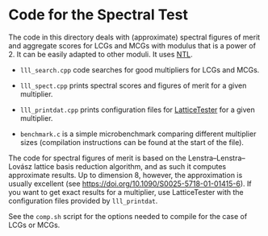 Code for the Spectral Test
==========================

The code in this directory deals with (approximate) spectral figures of
merit and aggregate scores for LCGs and MCGs with modulus that is a power
of 2. It can be easily adapted to other moduli. It uses
[NTL](https://www.shoup.net/ntl/).

- `lll_search.cpp` code searches for good multipliers for LCGs and MCGs.

- `lll_spect.cpp` prints spectral scores and figures of merit for a given multiplier.

- `lll_printdat.cpp` prints configuration files for
  [LatticeTester](https://github.com/umontreal-simul/latticetester) for a
  given multiplier.

- `benchmark.c` is a simple microbenchmark comparing different multiplier
  sizes (compilation instructions can be found at the start of the file).

The code for spectral figures of merit is based on the
Lenstra–Lenstra–Lovász lattice basis reduction algorithm, and as such it
computes approximate results. Up to dimension 8, however, the
approximation is usually excellent (see
<https://doi.org/10.1090/S0025-5718-01-01415-6>). If you want to get exact
results for a multiplier, use LatticeTester with the configuration files
provided by `lll_printdat`.

See the `comp.sh` script for the options needed to compile for the 
case of LCGs or MCGs.
